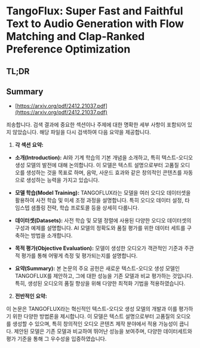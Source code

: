 # TangoFlux: Super Fast and Faithful Text to Audio Generation with Flow Matching and Clap-Ranked Preference Optimization
## TL;DR
## Summary
- [https://arxiv.org/pdf/2412.21037.pdf](https://arxiv.org/pdf/2412.21037.pdf)

죄송합니다. 검색 결과에 중요한 섹션이나 주제에 대한 명확한 세부 사항이 포함되어 있지 않았습니다. 해당 파일을 다시 검색하여 다음 요약을 제공합니다.

1. **각 섹션 요약:**

- **소개(Introduction):** 
  AI와 기계 학습의 기본 개념을 소개하고, 특히 텍스트-오디오 생성 모델의 발전에 대해 논의합니다. 이 모델은 텍스트 설명으로부터 고품질 오디오를 생성하는 것을 목표로 하며, 음악, 사운드 효과와 같은 창의적인 콘텐츠를 자동으로 생성하는 능력을 가지고 있습니다.

- **모델 학습(Model Training):** 
  TANGOFLUX라는 모델을 여러 오디오 데이터셋을 활용하여 사전 학습 및 미세 조정 과정을 설명합니다. 특히 오디오 데이터 설정, 타임스텝 샘플링 전략, 학습 프로토콜 등을 상세히 다룹니다.

- **데이터셋(Datasets):** 
  사전 학습 및 모델 정렬에 사용된 다양한 오디오 데이터셋의 구성과 예제를 설명합니다. AI 모델의 정확도와 품질 평가를 위한 데이터 세트를 구축하는 방법을 소개합니다.

- **목적 평가(Objective Evaluation):** 
  모델이 생성한 오디오가 객관적인 기준과 주관적 평가를 통해 어떻게 측정 및 평가되는지를 설명합니다.

- **요약(Summary):** 
  본 논문의 주요 공헌은 새로운 텍스트-오디오 생성 모델인 TANGOFLUX를 제안하고, 그에 대한 성능을 기존 모델과 비교 평가하는 것입니다. 특히, 생성된 오디오의 품질 향상을 위해 다양한 최적화 기법을 적용하였습니다.

2. **전반적인 요약:**

이 논문은 TANGOFLUX라는 혁신적인 텍스트-오디오 생성 모델의 개발과 이를 평가하기 위한 다양한 방법론을 제시합니다. 이 모델은 텍스트 설명으로부터 고품질의 오디오를 생성할 수 있으며, 특히 창의적인 오디오 콘텐츠 제작 분야에서 적용 가능성이 큽니다. 제안된 모델은 기존 모델과 비교하여 뛰어난 성능을 보여주며, 다양한 데이터세트와 평가 기준을 통해 그 우수성을 입증하였습니다.